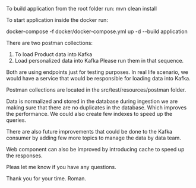 To build application from the root folder run:
mvn clean install

To start application inside the docker run:

docker-compose -f docker/docker-compose.yml up -d --build application


There are two postman collections:
1) To load Product data into Kafka
2) Load personalized data into Kafka
Please run them in that sequence.

Both are using endpoints just for testing purposes.
In real life scenario, we would have a service that would be 
responsible for loading data into Kafka.

Postman collections are located in the src/test/resources/postman folder.

Data is normalized and stored in the database during ingestion we are 
making sure that there are no duplicates in the database. 
Which improves the performance. We could also create few indexes to speed up the queries.

There are also future improvements that could be done to the Kafka consumer by adding few
more topics to manage the data by data team.

Web component can also be improved by introducing cache to speed up the responses.

Pleas let me know if you have any questions.

Thank you for your time.
Roman.